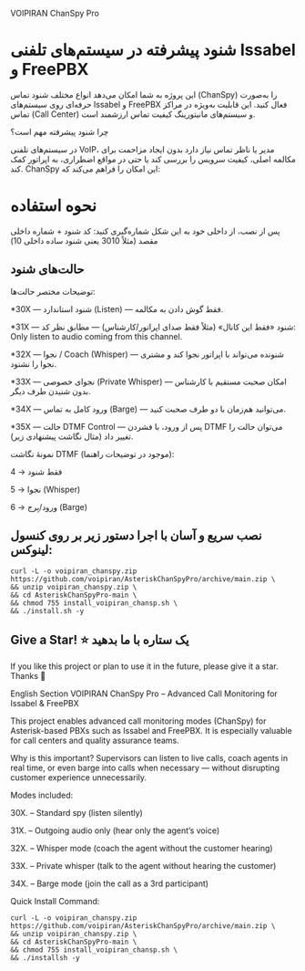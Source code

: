 VOIPIRAN ChanSpy Pro
# شنود پیشرفته در سیستم‌های تلفنی Issabel و FreePBX

این پروژه به شما امکان می‌دهد انواع مختلف شنود تماس (ChanSpy) را به‌صورت حرفه‌ای روی سیستم‌های Issabel و FreePBX فعال کنید. این قابلیت به‌ویژه در مراکز تماس (Call Center) و سیستم‌های مانیتورینگ کیفیت تماس ارزشمند است.

چرا شنود پیشرفته مهم است؟

در سیستم‌های تلفنی VoIP، مدیر یا ناظر تماس نیاز دارد بدون ایجاد مزاحمت برای مکالمه اصلی، کیفیت سرویس را بررسی کند یا حتی در مواقع اضطراری، به اپراتور کمک کند. ChanSpy این امکان را فراهم می‌کند که:

# نحوه استفاده

پس از نصب، از داخلی خود به این شکل شماره‌گیری کنید:
کد شنود + شماره داخلی مقصد (مثلاً 3010 یعنی شنود ساده داخلی 10)

## حالت‌های شنود
توضیحات مختصر حالت‌ها:

*30X — شنود استاندارد (Listen) — فقط گوش دادن به مکالمه.

*31X — شنود «فقط این کانال» (مثلاً فقط صدای اپراتور/کارشناس) — مطابق نظر کد: Only listen to audio coming from this channel.

*32X — نجوا / Coach (Whisper) — شنونده می‌تواند با اپراتور نجوا کند و مشتری نجوا را نشنود.

*33X — نجوای خصوصی (Private Whisper) — امکان صحبت مستقیم با کارشناس بدون شنیدن طرف دیگر.

*34X — ورود کامل به تماس (Barge) — می‌توانید هم‌زمان با دو طرف صحبت کنید.

*35X — حالت DTMF Control — پس از ورود، با فشردن DTMF می‌توان حالت را تغییر داد (مثال نگاشت پیشنهادی زیر).

نمونهٔ نگاشت DTMF (موجود در توضیحات راهنما):

4 → فقط شنود

5 → نجوا (Whisper)

6 → ورود/بِرج (Barge)

## نصب سریع و آسان با اجرا دستور زیر بر روی کنسول لینوکس:


```
curl -L -o voipiran_chanspy.zip https://github.com/voipiran/AsteriskChanSpyPro/archive/main.zip \
&& unzip voipiran_chanspy.zip \
&& cd AsteriskChanSpyPro-main \
&& chmod 755 install_voipiran_chansp.sh \
&& ./install.sh -y

```


## Give a Star! ⭐ یک ستاره با ما بدهید
If you like this project or plan to use it in the future, please give it a star. Thanks 🙏


English Section
VOIPIRAN ChanSpy Pro – Advanced Call Monitoring for Issabel & FreePBX

This project enables advanced call monitoring modes (ChanSpy) for Asterisk-based PBXs such as Issabel and FreePBX. It is especially valuable for call centers and quality assurance teams.

Why is this important?
Supervisors can listen to live calls, coach agents in real time, or even barge into calls when necessary — without disrupting customer experience unnecessarily.

Modes included:

30X. – Standard spy (listen silently)

31X. – Outgoing audio only (hear only the agent’s voice)

32X. – Whisper mode (coach the agent without the customer hearing)

33X. – Private whisper (talk to the agent without hearing the customer)

34X. – Barge mode (join the call as a 3rd participant)

Quick Install Command:
```
curl -L -o voipiran_chanspy.zip https://github.com/voipiran/AsteriskChanSpyPro/archive/main.zip \
&& unzip voipiran_chanspy.zip \
&& cd AsteriskChanSpyPro-main \
&& chmod 755 install_voipiran_chansp.sh \
&& ./installsh -y

```
